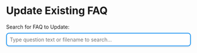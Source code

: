 # Update Existing FAQ

<div id="search-section" style="margin-bottom: 2rem;">
  <div style="margin-bottom: 1rem;">
    <label for="faq-search" style="display: block; margin-bottom: 0.5rem;">Search for FAQ to Update:</label>
    <input type="text" id="faq-search" style="width: 100%; padding: 0.5rem; border: 2px solid #2196F3; border-radius: 8px; box-shadow: 0 2px 4px rgba(0,0,0,0.1); font-size: 14px; font-family: inherit;" 
           placeholder="Type question text or filename to search...">
  </div>
  
  <div id="search-results" style="max-height: 200px; overflow-y: auto; border: 1px solid #ddd; border-radius: 4px; display: none;">
  </div>
  
  <button id="load-faq-btn" style="background: #4CAF50; color: white; border: none; padding: 0.5rem 1rem; border-radius: 4px; cursor: pointer; font-size: 14px; display: none;">
    Load Selected FAQ
  </button>
</div>

<form id="update-faq-form" style="display: none;">
  <div style="background: #f0f8ff; border: 1px solid #2196F3; border-radius: 8px; padding: 1rem; margin-bottom: 1rem;">
    <h3 style="margin-top: 0;">Current FAQ Information</h3>
    <div id="current-info">
      <p><strong>Current File:</strong> <span id="current-filename"></span></p>
      <p><strong>Category:</strong> <span id="current-category"></span></p>
    </div>
  </div>

  <div style="margin-bottom: 1rem;">
    <label for="category" style="display: block; margin-bottom: 0.5rem;">Category:</label>
    <select id="category" required style="width: 100%; padding: 0.5rem; border: 2px solid #2196F3; border-radius: 8px; box-shadow: 0 2px 4px rgba(0,0,0,0.1); font-size: 14px; font-family: inherit;">
      <option value="">Select a category...</option>
      <option value="Battles, Small and Large">Battles, Small and Large</option>
      <option value="Crews Aboard WW2 US Subs">Crews Aboard WW2 US Subs</option>
      <option value="Hull and Compartments">Hull and Compartments</option>
      <option value="Life Aboard WW2 US Subs">Life Aboard WW2 US Subs</option>
      <option value="Operating US WW2 Subs">Operating US WW2 Subs</option>
      <option value="US WW2 Subs in General">US WW2 Subs in General</option>
    </select>
  </div>

  <div style="margin-bottom: 1rem;">
    <label for="question" style="display: block; margin-bottom: 0.5rem;">Question:</label>
    <input type="text" id="question" required style="width: 100%; padding: 0.5rem; border: 2px solid #2196F3; border-radius: 8px; box-shadow: 0 2px 4px rgba(0,0,0,0.1); font-size: 14px; font-family: inherit;"
           placeholder="Enter the FAQ question...">
  </div>

  <div style="margin-bottom: 1rem;">
    <label for="short_answer" style="display: block; margin-bottom: 0.5rem;">Short Answer:</label>
    <textarea id="short_answer" required style="width: 100%; padding: 0.5rem; height: 80px; border: 2px solid #2196F3; border-radius: 8px; box-shadow: 0 2px 4px rgba(0,0,0,0.1); font-size: 14px; font-family: inherit;"
              placeholder="Brief answer for the Quick Answer tab"></textarea>
  </div>

  <div style="margin-bottom: 1rem;">
    <label for="detailed_answer" style="display: block; margin-bottom: 0.5rem;">Detailed Answer:</label>
    <textarea id="detailed_answer" required style="width: 100%; padding: 0.5rem; height: 120px; border: 2px solid #2196F3; border-radius: 8px; box-shadow: 0 2px 4px rgba(0,0,0,0.1); font-size: 14px; font-family: inherit;"
              placeholder="Complete detailed explanation"></textarea>
  </div>

  <div style="margin-bottom: 1rem;">
    <label for="related_topics" style="display: block; margin-bottom: 0.5rem;">Related Topics:</label>
    <textarea id="related_topics" style="width: 100%; padding: 0.5rem; height: 60px; border: 2px solid #2196F3; border-radius: 8px; box-shadow: 0 2px 4px rgba(0,0,0,0.1); font-size: 14px; font-family: inherit;"
              placeholder="Enter related topics (one per line or comma-separated)"></textarea>
  </div>

  <div style="margin-bottom: 1rem;">
    <label for="author" style="display: block; margin-bottom: 0.5rem;">Author (optional):</label>
    <input type="text" id="author" style="width: 100%; padding: 0.5rem; border: 2px solid #2196F3; border-radius: 8px; box-shadow: 0 2px 4px rgba(0,0,0,0.1); font-size: 14px; font-family: inherit;"
           placeholder="Your name">
  </div>

  <div style="margin-bottom: 1rem;">
    <input type="checkbox" id="create-backup" checked>
    <label for="create-backup" style="margin-left: 0.5rem;">Create backup branch before updating</label>
  </div>

  <!-- Honeypot -->
  <input type="text" id="website" style="position: absolute; left: -9999px;" tabindex="-1">

  <button type="submit" style="background: #FF9800; color: white; border: none; padding: 0.75rem 1.5rem; 
                               border-radius: 4px; cursor: pointer; font-size: 1rem; margin-right: 1rem;">
    Update FAQ
  </button>
  
  <button type="button" id="cancel-btn" style="background: #757575; color: white; border: none; padding: 0.75rem 1.5rem; 
                                                border-radius: 4px; cursor: pointer; font-size: 1rem;">
    Cancel
  </button>
</form>

<div id="status" style="margin-top: 1rem; padding: 1rem; border-radius: 4px; display: none;"></div>

<script>
let currentFaq = null;
let allFaqs = [];

// Load available FAQs on page load
document.addEventListener('DOMContentLoaded', async function() {
  await loadAvailableFaqs();
  setupSearchFunctionality();
  setupFormHandlers();
});

// Load all available FAQs
async function loadAvailableFaqs() {
  try {
    // This would typically come from an API endpoint that lists all FAQs
    // For now, we'll create a simple structure
    allFaqs = await fetchAllFaqs();
  } catch (error) {
    console.error('Error loading FAQs:', error);
    showStatus('Error loading available FAQs', 'error');
  }
}

// Fetch all FAQs (placeholder - would need real API)
async function fetchAllFaqs() {
  // TODO: Implement API endpoint to list all FAQs
  // For now, return empty array - this would be populated by scanning docs/categories/
  return [];
}

// Setup search functionality
function setupSearchFunctionality() {
  const searchInput = document.getElementById('faq-search');
  const searchResults = document.getElementById('search-results');
  const loadBtn = document.getElementById('load-faq-btn');

  searchInput.addEventListener('input', function() {
    const query = this.value.toLowerCase().trim();
    
    if (query.length < 2) {
      searchResults.style.display = 'none';
      loadBtn.style.display = 'none';
      return;
    }

    // Filter FAQs based on search query
    const matches = allFaqs.filter(faq => 
      faq.question.toLowerCase().includes(query) ||
      faq.filename.toLowerCase().includes(query) ||
      faq.category.toLowerCase().includes(query)
    );

    displaySearchResults(matches);
  });
}

// Display search results
function displaySearchResults(faqs) {
  const searchResults = document.getElementById('search-results');
  const loadBtn = document.getElementById('load-faq-btn');

  if (faqs.length === 0) {
    searchResults.innerHTML = '<div style="padding: 1rem; color: #666;">No FAQs found matching your search.</div>';
    searchResults.style.display = 'block';
    loadBtn.style.display = 'none';
    return;
  }

  let html = '';
  faqs.forEach((faq, index) => {
    html += `
      <div class="faq-result" data-index="${index}" style="padding: 0.75rem; border-bottom: 1px solid #eee; cursor: pointer;">
        <div style="font-weight: bold; color: #2196F3;">${faq.question}</div>
        <div style="font-size: 0.9em; color: #666;">${faq.category} • ${faq.filename}</div>
      </div>
    `;
  });

  searchResults.innerHTML = html;
  searchResults.style.display = 'block';

  // Add click handlers for results
  searchResults.querySelectorAll('.faq-result').forEach(result => {
    result.addEventListener('click', function() {
      // Remove previous selection
      searchResults.querySelectorAll('.faq-result').forEach(r => r.style.backgroundColor = '');
      
      // Highlight selected
      this.style.backgroundColor = '#e3f2fd';
      
      // Store selected FAQ
      const index = parseInt(this.dataset.index);
      currentFaq = faqs[index];
      
      // Show load button
      loadBtn.style.display = 'inline-block';
    });
  });
}

// Setup form handlers
function setupFormHandlers() {
  const loadBtn = document.getElementById('load-faq-btn');
  const form = document.getElementById('update-faq-form');
  const cancelBtn = document.getElementById('cancel-btn');

  loadBtn.addEventListener('click', loadFaqIntoForm);
  form.addEventListener('submit', handleFormSubmit);
  cancelBtn.addEventListener('click', resetForm);
}

// Load selected FAQ into form
async function loadFaqIntoForm() {
  if (!currentFaq) return;

  try {
    // Load FAQ content (would typically fetch from API)
    const faqContent = await fetchFaqContent(currentFaq);
    
    // Populate form fields
    document.getElementById('current-filename').textContent = currentFaq.filename;
    document.getElementById('current-category').textContent = currentFaq.category;
    document.getElementById('category').value = currentFaq.category;
    document.getElementById('question').value = faqContent.question;
    document.getElementById('short_answer').value = faqContent.short_answer;
    document.getElementById('detailed_answer').value = faqContent.detailed_answer;
    document.getElementById('related_topics').value = faqContent.related_topics.join('\n');
    document.getElementById('author').value = faqContent.author || '';

    // Show form, hide search
    document.getElementById('search-section').style.display = 'none';
    document.getElementById('update-faq-form').style.display = 'block';

  } catch (error) {
    console.error('Error loading FAQ content:', error);
    showStatus('Error loading FAQ content', 'error');
  }
}

// Fetch FAQ content (placeholder)
async function fetchFaqContent(faq) {
  // TODO: Implement API endpoint to get FAQ content
  // For now, return placeholder data
  return {
    question: faq.question,
    short_answer: 'Sample short answer...',
    detailed_answer: 'Sample detailed answer...',
    related_topics: [],
    author: ''
  };
}

// Handle form submission
async function handleFormSubmit(e) {
  e.preventDefault();

  const status = document.getElementById('status');
  const button = this.querySelector('button[type="submit"]');
  
  // Show loading state
  button.disabled = true;
  button.textContent = 'Updating...';
  showStatus('Updating FAQ...', 'info');

  try {
    // Collect form data
    const formData = {
      oldFaq: currentFaq,
      category: document.getElementById('category').value,
      question: document.getElementById('question').value,
      short_answer: document.getElementById('short_answer').value,
      detailed_answer: document.getElementById('detailed_answer').value,
      related_topics: document.getElementById('related_topics').value.split('\n').filter(t => t.trim()),
      author: document.getElementById('author').value,
      create_backup: document.getElementById('create-backup').checked,
      website: document.getElementById('website').value // honeypot
    };

    // Validate required fields
    if (!formData.category || !formData.question || !formData.short_answer || !formData.detailed_answer) {
      throw new Error('Please fill in all required fields');
    }

    // TODO: Submit to update API
    const response = await fetch('/api/update-faq.php', {
      method: 'POST',
      headers: {
        'Content-Type': 'application/json',
      },
      body: JSON.stringify(formData)
    });

    if (!response.ok) {
      throw new Error(`HTTP error! status: ${response.status}`);
    }

    const result = await response.json();

    if (result.success) {
      showStatus(`FAQ updated successfully!<br>
                  Old file: ${result.oldFile}<br>
                  New file: ${result.newFile}<br>
                  References updated: ${result.referencesUpdated}`, 'success');
      
      // Reset form after successful update
      setTimeout(resetForm, 3000);
    } else {
      throw new Error(result.message || 'Failed to update FAQ');
    }

  } catch (error) {
    console.error('Error updating FAQ:', error);
    showStatus(`Error: ${error.message}`, 'error');
  } finally {
    button.disabled = false;
    button.textContent = 'Update FAQ';
  }
}

// Reset form to initial state
function resetForm() {
  document.getElementById('search-section').style.display = 'block';
  document.getElementById('update-faq-form').style.display = 'none';
  document.getElementById('faq-search').value = '';
  document.getElementById('search-results').style.display = 'none';
  document.getElementById('load-faq-btn').style.display = 'none';
  document.getElementById('status').style.display = 'none';
  currentFaq = null;
}

// Show status message
function showStatus(message, type) {
  const status = document.getElementById('status');
  
  const colors = {
    success: { bg: '#e8f5e8', color: '#2e7d32' },
    error: { bg: '#ffebee', color: '#c62828' },
    info: { bg: '#e3f2fd', color: '#1976d2' }
  };

  status.style.background = colors[type].bg;
  status.style.color = colors[type].color;
  status.innerHTML = message;
  status.style.display = 'block';
}
</script>